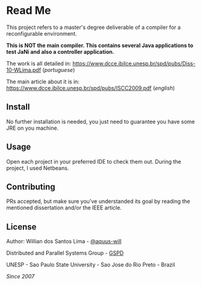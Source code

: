 # Read Me

This project refers to a master's degree deliverable of a compiler for a reconfigurable environment.

**This is NOT the main compiler. This contains several Java applications to test JaNi and also a controller application.**

The work is all detailed in: https://www.dcce.ibilce.unesp.br/spd/pubs/Diss-10-WLima.pdf (_portuguese_)

The main article about it is in: https://www.dcce.ibilce.unesp.br/spd/pubs/ISCC2009.pdf (_english_)

## Install

No further installation is needed, you just need to guarantee you have some JRE on you machine.

## Usage

Open each project in your preferred IDE to check them out. During the project, I used Netbeans.

## Contributing

PRs accepted, but make sure you've understanded its goal by reading the mentioned dissertation and/or the IEEE article.

## License

Author: Willian dos Santos Lima - [@aquus-will](https://github.com/aquus-will)

Distributed and Parallel Systems Group - [GSPD](https://www.dcce.ibilce.unesp.br/spd/pindex.php)

UNESP - Sao Paulo State University - Sao Jose do Rio Preto - Brazil

_Since 2007_
